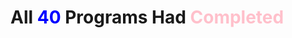 <h1>
  All <span style="color: blue;">40</span> Programs Had <span style="color: pink;">Completed</span>
</h1>
